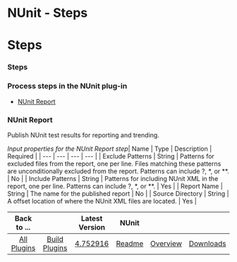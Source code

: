 
NUnit - Steps
=============

# Steps



### Steps




 



### Process steps in the NUnit plug-in


* [NUnit Report](#nunit_report)




### NUnit Report



Publish NUnit test results for reporting and trending.




*Input properties for the NUnit Report step*| Name | Type | 
Description | Required |
| --- | --- | --- | --- |
| Exclude Patterns | String | Patterns for excluded files from the 
report, one per line. Files matching these patterns are unconditionally excluded from the report. Patterns can include 
?, *, or **.
  | No |
| Include Patterns | String | Patterns for including NUnit XML in the report, one per line. 
Patterns can include ?, *, or **.
  | Yes |
| Report Name | String | The name for the published report | No |
| Source 
Directory | String | A offset location of where the NUnit XML files are located. | Yes |





|Back to ...||Latest Version|NUnit |||
| :---: | :---: | :---: | :---: | :---: | :---: |
|[All Plugins](../../index.md)|[Build Plugins](../README.md)|[4.752916](https://raw.githubusercontent.com/UrbanCode/IBM-UCB-PLUGINS/main/files/NUnit/NUnit-4.752916.zip)|[Readme](README.md)|[Overview](overview.md)|[Downloads](downloads.md)|
